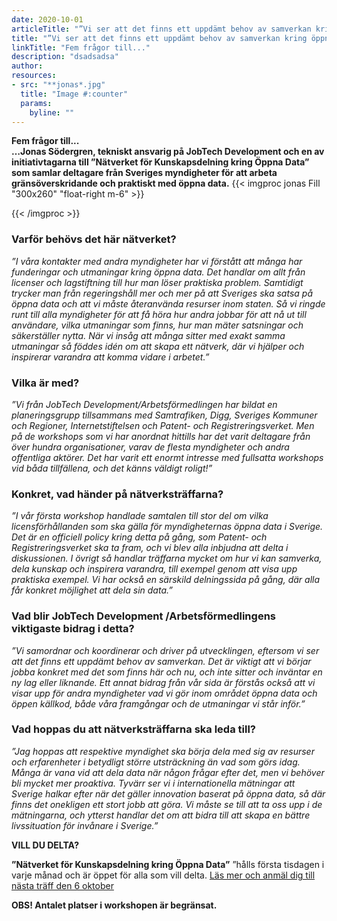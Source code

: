 ```yaml
---
date: 2020-10-01
articleTitle: "”Vi ser att det finns ett uppdämt behov av samverkan kring öppna data”"
title: "”Vi ser att det finns ett uppdämt behov av samverkan kring öppna data”"
linkTitle: "Fem frågor till..."
description: "dsadsadsa"
author: 
resources:
- src: "**jonas*.jpg"
  title: "Image #:counter"
  params:
    byline: ""
---
```

**Fem frågor till...**   
**…Jonas Södergren, tekniskt ansvarig på JobTech Development och en av initiativtagarna till ”Nätverket för Kunskapsdelning kring Öppna Data” som samlar deltagare från Sveriges myndigheter för att arbeta gränsöverskridande och praktiskt med öppna data.** 
{{< imgproc jonas Fill "300x260" "float-right m-6" >}}

{{< /imgproc >}}


<!-- There should be no margin above this first sentence.
<!-- Blockquotes should be a lighter gray with a border along the left side in the secondary color.

<!--There should be no margin below this final sentence.-->

### Varför behövs det här nätverket?

*”I våra kontakter med andra myndigheter har vi förstått att många har funderingar och utmaningar kring öppna data. Det handlar om allt från licenser och lagstiftning till hur man löser praktiska problem. Samtidigt trycker man från regeringshåll mer och mer på att Sveriges ska satsa på öppna data och att vi måste återanvända resurser inom staten. Så vi ringde runt till alla myndigheter för att få höra hur andra jobbar för att nå ut till användare, vilka utmaningar som finns, hur man mäter satsningar och säkerställer nytta. 
När vi insåg att många sitter med exakt samma utmaningar så föddes idén om att skapa ett nätverk, där vi hjälper och inspirerar varandra att komma vidare i arbetet.”*

### Vilka är med? 

*”Vi från JobTech Development/Arbetsförmedlingen har bildat en planeringsgrupp tillsammans med Samtrafiken, Digg, Sveriges Kommuner och Regioner, Internetstiftelsen och Patent- och Registreringsverket. Men på de workshops som vi har anordnat hittills har det varit deltagare från över hundra organisationer, varav de flesta myndigheter och andra offentliga aktörer. 
Det har varit ett enormt intresse med fullsatta workshops vid båda tillfällena, och det känns väldigt roligt!”*

### Konkret, vad händer på nätverksträffarna?

*”I vår första workshop handlade samtalen till stor del om vilka licensförhållanden som ska gälla för myndigheternas öppna data i Sverige. Det är en officiell policy kring detta på gång, som Patent- och Registreringsverket ska ta fram, och vi blev alla inbjudna att delta i diskussionen. I övrigt så handlar träffarna mycket om hur vi kan samverka, dela kunskap och inspirera varandra, till exempel genom att visa upp praktiska exempel. 
Vi har också en särskild delningssida på gång, där alla får konkret möjlighet att dela sin data.”*

### Vad blir JobTech Development /Arbetsförmedlingens viktigaste bidrag i detta?

*”Vi samordnar och koordinerar och driver på utvecklingen, eftersom vi ser att det finns ett uppdämt behov av samverkan. Det är viktigt att vi börjar jobba konkret med det som finns här och nu, och inte sitter och inväntar en ny lag eller liknande. 
Ett annat bidrag från vår sida är förstås också att vi visar upp för andra myndigheter vad vi gör inom området öppna data och öppen källkod, både våra framgångar och de utmaningar vi står inför.”*


### Vad hoppas du att nätverksträffarna ska leda till?
*”Jag hoppas att respektive myndighet ska börja dela med sig av resurser och erfarenheter i betydligt större utsträckning än vad som görs idag. Många är vana vid att dela data när någon frågar efter det, men vi behöver bli mycket mer proaktiva. Tyvärr ser vi i internationella mätningar att Sverige halkar efter när det gäller innovation baserat på öppna data, så där finns det onekligen ett stort jobb att göra. Vi måste se till att ta oss upp i de mätningarna, och ytterst handlar det om att bidra till att skapa en bättre livssituation för invånare i Sverige.”*


**VILL DU DELTA?**

**”Nätverket för Kunskapsdelning kring Öppna Data”** ”hålls första tisdagen i varje månad och är öppet för alla som vill delta. 
[Läs mer och anmäl dig till nästa träff den 6 oktober](https://gitlab.com/open-data-knowledge-sharing/wiki/-/wikis/Digital-Workshopserie#kommande)
 
 **OBS! Antalet platser i workshopen är begränsat.**







